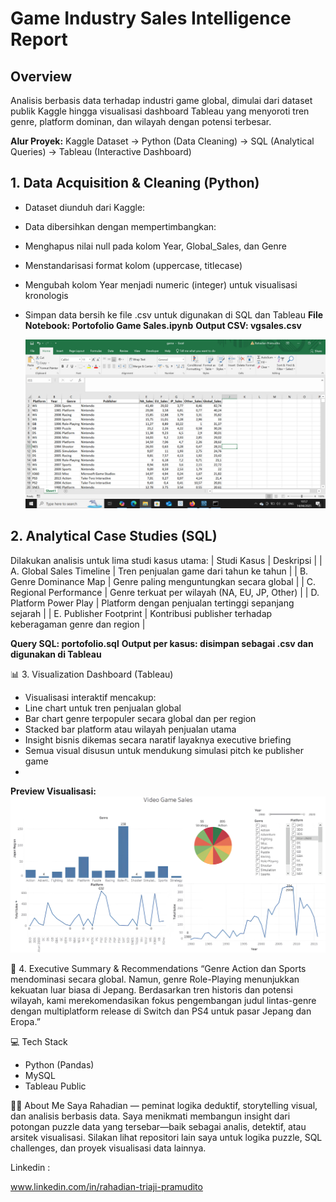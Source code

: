 # Game Industry Sales Intelligence Report

## Overview
Analisis berbasis data terhadap industri game global, dimulai dari dataset publik Kaggle hingga visualisasi dashboard Tableau yang menyoroti tren genre, platform dominan, dan wilayah dengan potensi terbesar.

**Alur Proyek:**
Kaggle Dataset → Python (Data Cleaning) → SQL (Analytical Queries) → Tableau (Interactive Dashboard)


## 1. Data Acquisition & Cleaning (Python)
- Dataset diunduh dari Kaggle: 
- Data dibersihkan dengan mempertimbangkan:
- Menghapus nilai null pada kolom Year, Global_Sales, dan Genre
- Menstandarisasi format kolom (uppercase, titlecase)
- Mengubah kolom Year menjadi numeric (integer) untuk visualisasi kronologis
- Simpan data bersih ke file .csv untuk digunakan di SQL dan Tableau
**File Notebook: Portofolio Game Sales.ipynb**
**Output CSV: vgsales.csv**

   ![Dataset](Images/dataset.jpeg)
  
## 2. Analytical Case Studies (SQL)
Dilakukan analisis untuk lima studi kasus utama:
| Studi Kasus | Deskripsi | 
| A. Global Sales Timeline | Tren penjualan game dari tahun ke tahun | 
| B. Genre Dominance Map | Genre paling menguntungkan secara global | 
| C. Regional Performance | Genre terkuat per wilayah (NA, EU, JP, Other) | 
| D. Platform Power Play | Platform dengan penjualan tertinggi sepanjang sejarah | 
| E. Publisher Footprint | Kontribusi publisher terhadap keberagaman genre dan region | 

**Query SQL: portofolio.sql**
**Output per kasus: disimpan sebagai .csv dan digunakan di Tableau**

📊 3. Visualization Dashboard (Tableau)
- Visualisasi interaktif mencakup:
- Line chart untuk tren penjualan global
- Bar chart genre terpopuler secara global dan per region
- Stacked bar platform atau wilayah penjualan utama
- Insight bisnis dikemas secara naratif layaknya executive briefing
- Semua visual disusun untuk mendukung simulasi pitch ke publisher game
- 
**Preview Visualisasi:**
 ![Dashboard](Images/Dashboard.jpeg)

📝 4. Executive Summary & Recommendations
“Genre Action dan Sports mendominasi secara global. Namun, genre Role-Playing menunjukkan kekuatan luar biasa di Jepang. Berdasarkan tren historis dan potensi wilayah, kami merekomendasikan fokus pengembangan judul lintas-genre dengan multiplatform release di Switch dan PS4 untuk pasar Jepang dan Eropa.”


💻 Tech Stack
- Python (Pandas)
- MySQL 
- Tableau Public

🙋‍♂️ About Me
Saya Rahadian — peminat logika deduktif, storytelling visual, dan analisis berbasis data. Saya menikmati membangun insight dari potongan puzzle data yang tersebar—baik sebagai analis, detektif, atau arsitek visualisasi. Silakan lihat repositori lain saya untuk logika puzzle, SQL challenges, dan proyek visualisasi data lainnya.

Linkedin : 

www.linkedin.com/in/rahadian-triaji-pramudito
